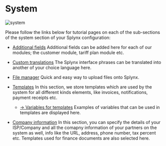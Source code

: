 System
======
![system](system.png)

Please follow the links below for tutorial pages on each of the sub-sections of the system section of your Splynx configuration:

* [ Additional fields](configuration/system/additional_fields/additional_fields.md)
Additional fields can be added here for each of our modules; the customer module, tariff plan module etc.

* [ Custom translations](configuration/system/custom_translations/custom_translations.md)
The Splynx interface phrases can be translated into another of your choice language here.

* [ File manager](configuration/system/file_manager/file_manager.md)
Quick and easy way to upload files onto Splynx.

* [ Templates](configuration/system/templates/templates.md)
In this section, we store templates which are used by the system for all different kinds elements, like invoices, notifications, payment receipts etc.

  * [→ Variables for templates](configuration/system/templates/templates_variables/templates_variables.md)
 Examples of variables that can be used in templates are displayed here.

* [ Company information](configuration/system/company_information/company_information.md)
In this section, you can specify the details of your ISP/Company and all the comapny information of your partners on the system as well, info like the URL, address, phone number, tax percent etc. Templates used for finance documents are also selected here.
